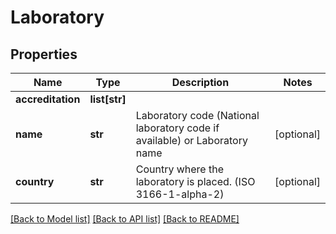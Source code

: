 # Laboratory

## Properties
Name | Type | Description | Notes
------------ | ------------- | ------------- | -------------
**accreditation** | **list[str]** |  | 
**name** | **str** | Laboratory code (National laboratory code if available) or Laboratory name | [optional] 
**country** | **str** | Country where the laboratory is placed. (ISO 3166-1-alpha-2) | [optional] 

[[Back to Model list]](../README.md#documentation-for-models) [[Back to API list]](../README.md#documentation-for-api-endpoints) [[Back to README]](../README.md)

